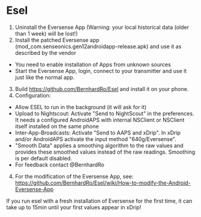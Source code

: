 # Esel

1. Uninstall the Eversense App (Warning: your local historical data (older than 1 week) will be lost!)
2. Install the patched Eversense app (mod_com.senseonics.gen12androidapp-release.apk) and use it as described by the vendor
  * You need to enable installation of Apps from unknown sources
  * Start the Eversense App, login, connect to your transmitter and use it just like the normal app.
3. Build https://github.com/BernhardRo/Esel and install it on your phone.
4. Configuration:
  * Allow ESEL to run in the background (it will ask for it)
  * Upload to Nightscout: Activate "Send to NightScout" in the preferences. It needs a configured AndroidAPS with internal NSClient or NSClient itself installed on the same phone
  * Inter-App-Broadcasts: Activate "Send to AAPS and xDrip". In xDrip and/or AndroidAPS activate the input method "640g/Eversense".
  * "Smooth Data" applies a smoothing algorithm to the raw values and provides these smoothed values instead of the raw readings. Smoothing is per default disabled.
  * For feedback contact @BernhardRo
4. For the modification of the Eversense App, see: https://github.com/BernhardRo/Esel/wiki/How-to-modify-the-Android-Eversense-App  

If you run esel with a fresh installation of Eversense for the first time, it can take up to 15min until your first values appear in xDrip!